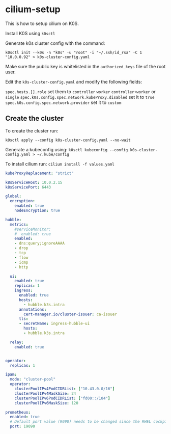 # cilium-setup

This is how to setup cilium on K0S.

Install K0S using `k0sctl`

Generate k0s cluster config with the command:

`k0sctl init --k0s -n "k0s" -u "root" -i "~/.ssh/id_rsa" -C 1 "10.0.0.92" > k0s-cluster-config.yaml`

Make sure the public key is whitelisted in the `authorized_keys` file of the root user.

Edit the `k0s-cluster-config.yaml` and modify the following fields:

`spec.hosts.[].role` set them to `controller` `worker` `controller+worker` or `single`
`spec.k0s.config.spec.network.kubeProxy.disabled` set it to `true`
`spec.k0s.config.spec.network.provider` set it to `custom`

## Create the cluster

To create the cluster run:

`k0sctl apply --config k0s-cluster-config.yaml --no-wait`

Generate a kubeconfig using: `k0sctl kubeconfig --config k0s-cluster-config.yaml > ~/.kube/config`


To install cilium run:
`cilium install -f values.yaml`

```yaml
kubeProxyReplacement: "strict"

k8sServiceHost: 10.0.2.15
k8sServicePort: 6443

global:
  encryption:
    enabled: true
    nodeEncryption: true

hubble:
  metrics:
    #serviceMonitor:
    #  enabled: true
    enabled:
    - dns:query;ignoreAAAA
    - drop
    - tcp
    - flow
    - icmp
    - http

  ui:
    enabled: true
    replicas: 1
    ingress:
      enabled: true
      hosts:
        - hubble.k3s.intra
      annotations:
        cert-manager.io/cluster-issuer: ca-issuer
      tls:
      - secretName: ingress-hubble-ui
        hosts:
        - hubble.k3s.intra

  relay:
    enabled: true


operator:
  replicas: 1

ipam:
  mode: "cluster-pool"
  operator:
    clusterPoolIPv4PodCIDRList: ["10.43.0.0/16"]
    clusterPoolIPv4MaskSize: 24
    clusterPoolIPv6PodCIDRList: ["fd00::/104"]
    clusterPoolIPv6MaskSize: 120

prometheus:
  enabled: true
  # Default port value (9090) needs to be changed since the RHEL cockpit also listens on this port.
  port: 19090
```
